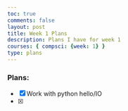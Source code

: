 ```yaml
---
toc: true
comments: false
layout: post
title: Week 1 Plans
description: Plans I have for week 1
courses: { compsci: {week: 1} }
type: plans
---
```


### Plans:
- [x] Work with python hello/IO
- [x]